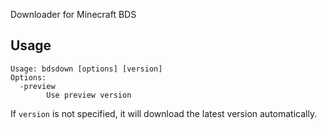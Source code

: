 Downloader for Minecraft BDS

## Usage
```
Usage: bdsdown [options] [version]
Options:
  -preview
        Use preview version
```
If `version` is not specified, it will download the latest version automatically.
